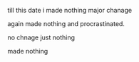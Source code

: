 
till this date i made nothing major chanage


again made nothing and procrastinated.



no chnage just nothing

made nothing